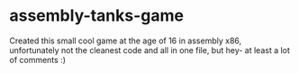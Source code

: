 # assembly-tanks-game
Created this small cool game at the age of 16 in assembly x86, unfortunately not the cleanest code and all in one file, but hey- at least a lot of comments :)
